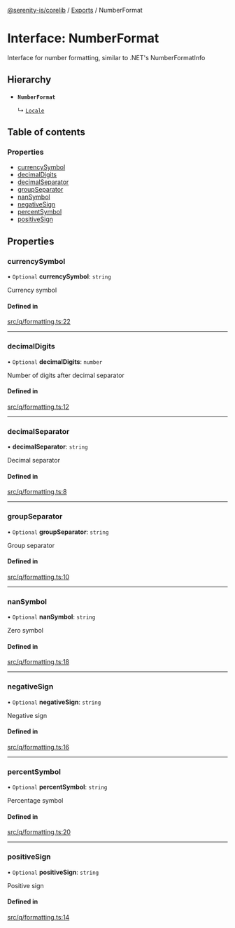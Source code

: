 [@serenity-is/corelib](../README.md) / [Exports](../modules.md) / NumberFormat

# Interface: NumberFormat

Interface for number formatting, similar to .NET's NumberFormatInfo

## Hierarchy

- **`NumberFormat`**

  ↳ [`Locale`](Locale.md)

## Table of contents

### Properties

- [currencySymbol](NumberFormat.md#currencysymbol)
- [decimalDigits](NumberFormat.md#decimaldigits)
- [decimalSeparator](NumberFormat.md#decimalseparator)
- [groupSeparator](NumberFormat.md#groupseparator)
- [nanSymbol](NumberFormat.md#nansymbol)
- [negativeSign](NumberFormat.md#negativesign)
- [percentSymbol](NumberFormat.md#percentsymbol)
- [positiveSign](NumberFormat.md#positivesign)

## Properties

### currencySymbol

• `Optional` **currencySymbol**: `string`

Currency symbol

#### Defined in

[src/q/formatting.ts:22](https://github.com/serenity-is/serenity/blob/master/packages/corelib/src/q/formatting.ts#L22)

___

### decimalDigits

• `Optional` **decimalDigits**: `number`

Number of digits after decimal separator

#### Defined in

[src/q/formatting.ts:12](https://github.com/serenity-is/serenity/blob/master/packages/corelib/src/q/formatting.ts#L12)

___

### decimalSeparator

• **decimalSeparator**: `string`

Decimal separator

#### Defined in

[src/q/formatting.ts:8](https://github.com/serenity-is/serenity/blob/master/packages/corelib/src/q/formatting.ts#L8)

___

### groupSeparator

• `Optional` **groupSeparator**: `string`

Group separator

#### Defined in

[src/q/formatting.ts:10](https://github.com/serenity-is/serenity/blob/master/packages/corelib/src/q/formatting.ts#L10)

___

### nanSymbol

• `Optional` **nanSymbol**: `string`

Zero symbol

#### Defined in

[src/q/formatting.ts:18](https://github.com/serenity-is/serenity/blob/master/packages/corelib/src/q/formatting.ts#L18)

___

### negativeSign

• `Optional` **negativeSign**: `string`

Negative sign

#### Defined in

[src/q/formatting.ts:16](https://github.com/serenity-is/serenity/blob/master/packages/corelib/src/q/formatting.ts#L16)

___

### percentSymbol

• `Optional` **percentSymbol**: `string`

Percentage symbol

#### Defined in

[src/q/formatting.ts:20](https://github.com/serenity-is/serenity/blob/master/packages/corelib/src/q/formatting.ts#L20)

___

### positiveSign

• `Optional` **positiveSign**: `string`

Positive sign

#### Defined in

[src/q/formatting.ts:14](https://github.com/serenity-is/serenity/blob/master/packages/corelib/src/q/formatting.ts#L14)
